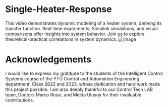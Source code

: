 # Single-Heater-Response
This video demonstrates dynamic modeling of a heater system, deriving its transfer function. Real-time experiments, Simulink simulations, and visual comparisons offer insights into system behavior. Join us to explore theoretical-practical correlations in system dynamics.
![image](https://github.com/ClaudiaYasar/Single-Heater-Response/assets/132692602/d40853a3-f6ae-4d14-a92b-e8dc738f2f0f)
# Acknowledgements
I would like to express my gratitude to the students of the Intelligent Control Systems course of the YTÜ Control and Automation Engineering department, Class 2022 and 2023, whose dedication and hard work made this project possible. I am also deeply thankful to our Control Tech LAB team, Doctors Marco Rossi, and Melda Ulusoy for their invaluable contributions.
